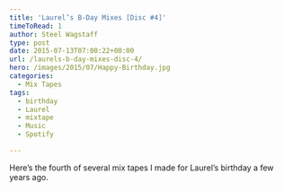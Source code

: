 ```yaml
---
title: 'Laurel’s B-Day Mixes [Disc #4]'
timeToRead: 1 
author: Steel Wagstaff
type: post
date: 2015-07-13T07:00:22+00:00
url: /laurels-b-day-mixes-disc-4/
hero: /images/2015/07/Happy-Birthday.jpg
categories:
  - Mix Tapes
tags:
  - birthday
  - Laurel
  - mixtape
  - Music
  - Spotify

---
```

Here&#8217;s the fourth of several mix tapes I made for Laurel&#8217;s birthday a few years ago.